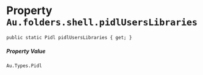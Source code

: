 # Property `Au.folders.shell.pidlUsersLibraries`

```
public static Pidl pidlUsersLibraries { get; }
```

##### Property Value

`Au.Types.Pidl`